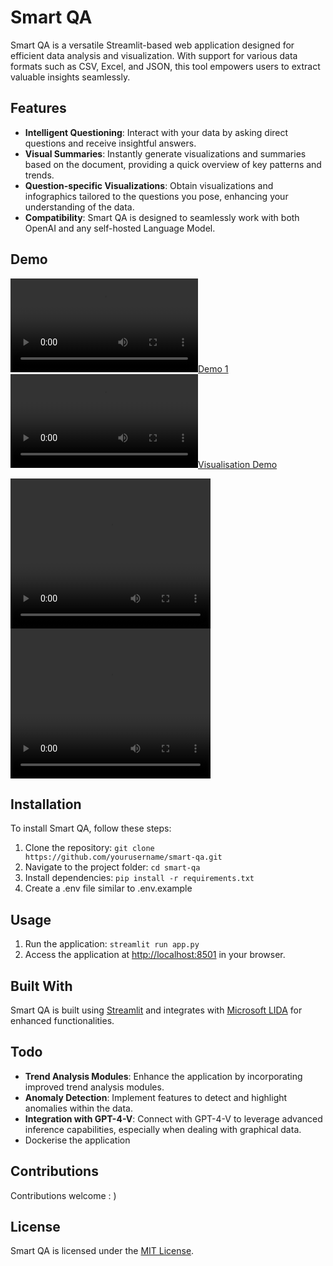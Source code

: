 # Smart QA

Smart QA is a versatile Streamlit-based web application designed for efficient data analysis and visualization. With support for various data formats such as CSV, Excel, and JSON, this tool empowers users to extract valuable insights seamlessly.

## Features

- **Intelligent Questioning**: Interact with your data by asking direct questions and receive insightful answers.
- **Visual Summaries**: Instantly generate visualizations and summaries based on the document, providing a quick overview of key patterns and trends.
- **Question-specific Visualizations**: Obtain visualizations and infographics tailored to the questions you pose, enhancing your understanding of the data.
- **Compatibility**: Smart QA is designed to seamlessly work with both OpenAI and any self-hosted Language Model.

## Demo

[![Demo 1](demo/output1.mp4)](demo/output1.mp4)
[![Visualisation Demo](demo/visualisation.mp4)](demo/visualisation.mp4)

<video width="320" height="240" controls>
  <source src="demo/sql_based.mp4" type="video/mp4">
  Your browser does not support the video tag.
</video>

<video width="320" height="240" controls>
  <source src="demo/visualisation.mp4" type="video/mp4">
  Your browser does not support the video tag.
</video>

## Installation

To install Smart QA, follow these steps:

1. Clone the repository: `git clone https://github.com/yourusername/smart-qa.git`
2. Navigate to the project folder: `cd smart-qa`
3. Install dependencies: `pip install -r requirements.txt`
4. Create a .env file similar to .env.example

## Usage

1. Run the application: `streamlit run app.py`
2. Access the application at [http://localhost:8501](http://localhost:8501) in your browser.

## Built With

Smart QA is built using [Streamlit](https://streamlit.io/) and integrates with [Microsoft LIDA](https://github.com/microsoft/lida) for enhanced functionalities.

## Todo

- **Trend Analysis Modules**: Enhance the application by incorporating improved trend analysis modules.
- **Anomaly Detection**: Implement features to detect and highlight anomalies within the data.
- **Integration with GPT-4-V**: Connect with GPT-4-V to leverage advanced inference capabilities, especially when dealing with graphical data.
- Dockerise the application

## Contributions

Contributions welcome : )

## License

Smart QA is licensed under the [MIT License](LICENSE).
